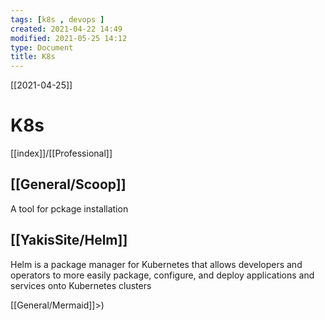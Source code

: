 ```yaml
---
tags: [k8s , devops ]  
created: 2021-04-22 14:49
modified: 2021-05-25 14:12
type: Document
title: K8s
---
```

 [[2021-04-25]]
# K8s
[[index]]/[[Professional]]  


## [[General/Scoop]]
A tool for pckage installation

## [[YakisSite/Helm]]
Helm is a package manager for Kubernetes that allows developers
and operators to more easily package, configure, and deploy
applications and services onto Kubernetes clusters

[[General/Mermaid]]>)